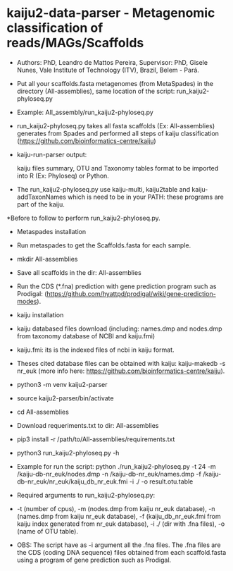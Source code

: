 # kaiju2-data-parser  - Metagenomic classification of reads/MAGs/Scaffolds

- Authors: PhD, Leandro de Mattos Pereira, Supervisor: PhD, Gisele Nunes, Vale Institute of Technology (ITV), Brazil, Belem - Pará.

- Put all your scaffolds.fasta metagenomes (from MetaSpades) in the directory (All-assemblies), same location of the script: run_kaiju2-phyloseq.py 
- Example: All_assembly/run_kaiju2-phyloseq.py
- run_kaiju2-phyloseq.py takes all fasta scaffolds (Ex: All-assemblies) generates from Spades and performed all steps of kaiju classification (https://github.com/bioinformatics-centre/kaiju)
- kaiju-run-parser output: 

  kaiju files summary, OTU and Taxonomy tables format to be imported into R (Ex: Phyloseq) or Python.
 
- The run_kaiju2-phyloseq.py use kaiju-multi, kaiju2table and kaiju-addTaxonNames which is need to be in your PATH: these programs are part of the kaiju.

 *Before to follow to perform run_kaiju2-phyloseq.py.
 
- Metaspades installation
- Run metaspades to get the Scaffolds.fasta for each sample.
- mkdir All-assemblies
- Save all scaffolds in the dir: All-assemblies
- Run the CDS (*.fna) prediction with gene prediction program such as Prodigal: (https://github.com/hyattpd/prodigal/wiki/gene-prediction-modes).
- kaiju installation
- kaiju databased files download (including: names.dmp and nodes.dmp from taxonomy database of NCBI and kaiju.fmi)
- kaiju.fmi: its is the indexed files of ncbi in kaiju format.
- Theses cited database files can be obtained with kaiju: kaiju-makedb -s nr_euk (more info here: https://github.com/bioinformatics-centre/kaiju).
- python3 -m venv kaiju2-parser
- source kaiju2-parser/bin/activate
- cd All-assemblies
- Download requeriments.txt to dir: All-assemblies
- pip3 install -r /path/to/All-assemblies/requirements.txt
- python3 run_kaiju2-phyloseq.py -h 
- Example for run the script: python ./run_kaiju2-phyloseq.py -t 24 -m /kaiju-db-nr_euk/nodes.dmp -n /kaiju-db-nr_euk/names.dmp -f /kaiju-db-nr_euk/nr_euk/kaiju_db_nr_euk.fmi -i ./ -o result.otu.table
- Required arguments to run_kaiju2-phyloseq.py:

- -t (number of cpus), -m (nodes.dmp from kaiju nr_euk database), -n (names.dmp from kaiju nr_euk database), -f (kaiju_db_nr_euk.fmi from kaiju index generated from nr_euk database), -i ./ (dir with .fna files), -o (name of OTU table).

- OBS: The script have as -i argument all the .fna files. The .fna files are the CDS (coding DNA sequence) files obtained from each scaffold.fasta using a program of gene prediction such as Prodigal.
       



